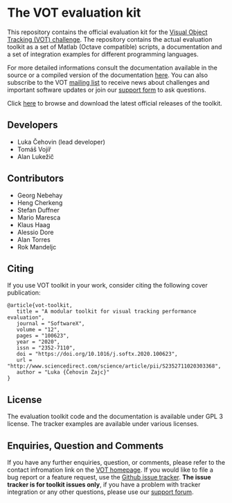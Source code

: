 The VOT evaluation kit
======================

This repository contains the official evaluation kit for the [Visual Object Tracking (VOT) challenge](http://votchallenge.net/). The repository contains the actual evaluation toolkit as a set of Matlab (Octave compatible) scripts, a documentation and a set of integration examples for different programming languages.

For more detailed informations consult the documentation available in the source or a compiled version of the documentation [here](http://www.votchallenge.net/howto/). You can also subscribe to the VOT [mailing list](https://service.ait.ac.at/mailman/listinfo/votchallenge) to receive news about challenges and important software updates or join our [support form](https://groups.google.com/forum/?hl=en#!forum/votchallenge-help) to ask questions.

Click [here](http://toolkit.votchallenge.net) to browse and download the latest official releases of the toolkit.

Developers
----------

* Luka Čehovin (lead developer)
* Tomáš Vojíř
* Alan Lukežič

Contributors
------------

* Georg Nebehay
* Heng Cherkeng
* Stefan Duffner
* Mario Maresca
* Klaus Haag
* Alessio Dore
* Alan Torres
* Rok Mandeljc

Citing
------

If you use VOT toolkit in your work, consider citing the following cover publication:

```
@article{vot-toolkit,
   title = "A modular toolkit for visual tracking performance evaluation",
   journal = "SoftwareX",
   volume = "12",
   pages = "100623",
   year = "2020",
   issn = "2352-7110",
   doi = "https://doi.org/10.1016/j.softx.2020.100623",
   url = "http://www.sciencedirect.com/science/article/pii/S2352711020303368",
   author = "Luka {Čehovin Zajc}"
}
```

License
-------

The evaluation toolkit code and the documentation is available under GPL 3 license. The tracker examples are available under various licenses.

Enquiries, Question and Comments
--------------------------------

If you have any further enquiries, question, or comments, please refer to the contact infromation link on the [VOT homepage](http://votchallenge.net/). If you would like to file a bug report or a feature request, use the  [Github issue tracker](https://github.com/vicoslab/vot-toolkit/issues). **The issue tracker is for toolkit issues only**, if you have a problem with tracker integration or any other questions, please use our [support forum](https://groups.google.com/forum/?hl=en#!forum/votchallenge-help).

